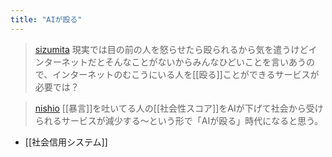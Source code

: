 ```yaml
---
title: "AIが殴る"
---
```


> [sizumita](https://twitter.com/sizumita/status/1651593810147958785) 現実では目の前の人を怒らせたら殴られるから気を遣うけどインターネットだとそんなことがないからみんなひどいことを言いあうので、インターネットのむこうにいる人を[[殴る]]ことができるサービスが必要では？

> [nishio](https://twitter.com/nishio/status/1651605990180274176) [[暴言]]を吐いてる人の[[社会性スコア]]をAIが下げて社会から受けられるサービスが減少する〜という形で「AIが殴る」時代になると思う。
- [[社会信用システム]]
